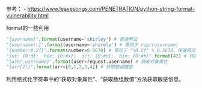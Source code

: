 参考：
	- https://www.leavesongs.com/PENETRATION/python-string-format-vulnerability.html

format的一些利用
```python
"{username}".format(username='shirley') # 普通用法
"{username!r}".format(username='shirely') # 等同于 repr(username)
"{number:0.2f}".format(number=0.5678) # 等同于 "%0.2f" % 0.5678，保留两位小数
"int: {0:d};  hex: {0:#x};  oct: {0:#o};  bin: {0:#b}".format(42) # 转换进制
"{user.username}".format(user=request.username) # 获取对象属性
"{arr[2]}".format(arr=[0,1,2,3,4]) # 获取数组键值
```

利用格式化字符串中的“获取对象属性”、“获取数组数值”方法获取敏感信息。